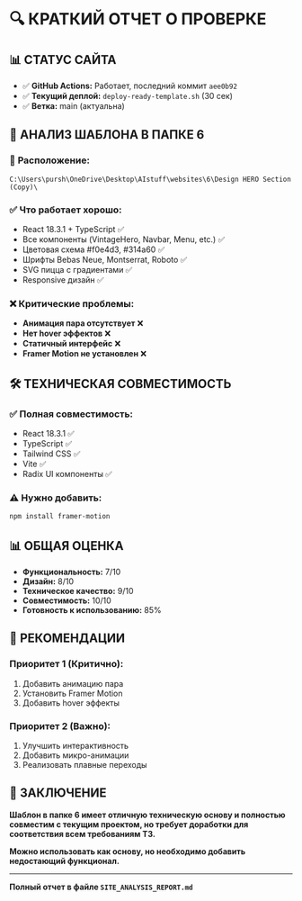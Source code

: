 # 🔍 КРАТКИЙ ОТЧЕТ О ПРОВЕРКЕ

## 📊 СТАТУС САЙТА
- ✅ **GitHub Actions:** Работает, последний коммит `aee0b92`
- ✅ **Текущий деплой:** `deploy-ready-template.sh` (30 сек)
- ✅ **Ветка:** main (актуальна)

## 📁 АНАЛИЗ ШАБЛОНА В ПАПКЕ 6

### 🎯 **Расположение:** 
`C:\Users\pursh\OneDrive\Desktop\AIstuff\websites\6\Design HERO Section (Copy)\`

### ✅ **Что работает хорошо:**
- React 18.3.1 + TypeScript ✅
- Все компоненты (VintageHero, Navbar, Menu, etc.) ✅
- Цветовая схема #f0e4d3, #314a60 ✅
- Шрифты Bebas Neue, Montserrat, Roboto ✅
- SVG пицца с градиентами ✅
- Responsive дизайн ✅

### ❌ **Критические проблемы:**
- **Анимация пара отсутствует** ❌
- **Нет hover эффектов** ❌
- **Статичный интерфейс** ❌
- **Framer Motion не установлен** ❌

## 🛠️ ТЕХНИЧЕСКАЯ СОВМЕСТИМОСТЬ

### ✅ **Полная совместимость:**
- React 18.3.1 ✅
- TypeScript ✅
- Tailwind CSS ✅
- Vite ✅
- Radix UI компоненты ✅

### ⚠️ **Нужно добавить:**
```bash
npm install framer-motion
```

## 📊 ОБЩАЯ ОЦЕНКА

- **Функциональность:** 7/10
- **Дизайн:** 8/10  
- **Техническое качество:** 9/10
- **Совместимость:** 10/10
- **Готовность к использованию:** 85%

## 🚀 РЕКОМЕНДАЦИИ

### **Приоритет 1 (Критично):**
1. Добавить анимацию пара
2. Установить Framer Motion
3. Добавить hover эффекты

### **Приоритет 2 (Важно):**
1. Улучшить интерактивность
2. Добавить микро-анимации
3. Реализовать плавные переходы

## 🎯 ЗАКЛЮЧЕНИЕ

**Шаблон в папке 6 имеет отличную техническую основу и полностью совместим с текущим проектом, но требует доработки для соответствия всем требованиям ТЗ.**

**Можно использовать как основу, но необходимо добавить недостающий функционал.**

---

**Полный отчет в файле `SITE_ANALYSIS_REPORT.md`**
